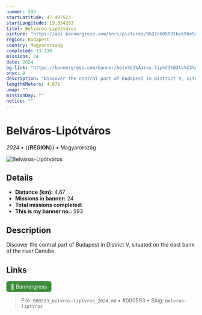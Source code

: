 ```yaml
---
nummer: 593
startLatitude: 47,497523
startLongitude: 19,054263
titel: Belváros-Lipótváros
picture: "https://api.bannergress.com/bnrs/pictures/9b37d605591bc696e5dc8d4849919780"
region: Budapest
country: Magyarország
completed: 13.110
missions: 24
date: 2024
bg-link: "https://bannergress.com/banner/belv%C3%A1ros-lip%C3%B3tv%C3%A1ros-57e4"
onyx: 0
description: "Discover the central part of Budapest in District V, situated on the east bank of the river Danube."
lengthKMeters: 4,671
umap: ""
missionDay: ""
notice: ""
---
```

# Belváros-Lipótváros

*2024* • {{__REGION__}} • Magyarország

![Belváros-Lipótváros](https://api.bannergress.com/bnrs/pictures/9b37d605591bc696e5dc8d4849919780)



## Details
- **Distance (km):** 4.67
- **Missions in banner:** 24
- **Total missions completed:** 
- **This is my banner no.:** 593



## Description
Discover the central part of Budapest in District V, situated on the east bank of the river Danube.



## Links
<a href="https://bannergress.com/banner/belv%C3%A1ros-lip%C3%B3tv%C3%A1ros-57e4" target="_blank" style="display:inline-block;margin-right:8px;padding:6px 12px;background:#3c8b3c;color:#fff;text-decoration:none;border-radius:6px;">🔗 Bannergress</a>



> File: `000593_belvros-liptvros_2024.md` • #000593 • Slug: `belvros-liptvros`
